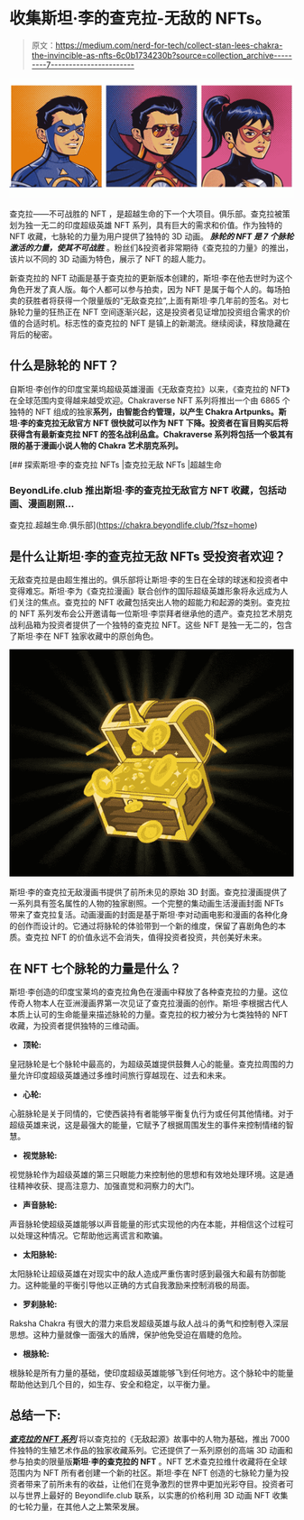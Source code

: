 # 收集斯坦·李的查克拉-无敌的 NFTs。

> 原文：<https://medium.com/nerd-for-tech/collect-stan-lees-chakra-the-invincible-as-nfts-6c0b1734230b?source=collection_archive---------7----------------------->

![](img/168ce8ef640171c22e2f04d3816106ec.png)

查克拉——不可战胜的 NFT ，是超越生命的下一个大项目。俱乐部。查克拉被策划为独一无二的印度超级英雄 NFT 系列，具有巨大的需求和价值。作为独特的 NFT 收藏，七脉轮的力量为用户提供了独特的 3D 动画。 ***脉轮的 NFT 是 7 个脉轮激活的力量，使其不可战胜*** 。粉丝们&投资者非常期待《查克拉的力量》的推出，该片以不同的 3D 动画为特色，展示了 NFT 的超人能力。

新查克拉的 NFT 动画是基于查克拉的更新版本创建的，斯坦·李在他去世时为这个角色开发了真人版。每个人都可以参与拍卖，因为 NFT 是属于每个人的。每场拍卖的获胜者将获得一个限量版的“无敌查克拉”,上面有斯坦·李几年前的签名。对七脉轮力量的狂热正在 NFT 空间逐渐兴起，这是投资者见证增加投资组合需求的价值的合适时机。标志性的查克拉的 NFT 是镇上的新潮流。继续阅读，释放隐藏在背后的秘密。

## 什么是脉轮的 NFT？

自斯坦·李创作的印度宝莱坞超级英雄漫画《无敌查克拉》以来，《查克拉的 NFT》在全球范围内变得越来越受欢迎。Chakraverse NFT 系列将推出一个由 6865 个独特的 NFT 组成的独家**系列，由智能合约管理，以产生 Chakra Artpunks。斯坦·李的查克拉无敌官方 NFT 很快就可以作为 NFT 下降。投资者在盲目购买后将获得含有最新查克拉 NFT 的签名战利品盒。Chakraverse 系列将包括一个极其有限的基于漫画小说人物的 Chakra 艺术朋克系列。**

[](https://chakra.beyondlife.club/?fsz=home) [## 探索斯坦·李的查克拉 NFTs |查克拉无敌 NFTs |超越生命

### BeyondLife.club 推出斯坦·李的查克拉无敌官方 NFT 收藏，包括动画、漫画剧照…

查克拉.超越生命.俱乐部](https://chakra.beyondlife.club/?fsz=home) 

## 是什么让斯坦·李的查克拉无敌 NFTs 受投资者欢迎？

无敌查克拉是由超生推出的。俱乐部将让斯坦·李的生日在全球的球迷和投资者中变得难忘。斯坦·李为《查克拉漫画》联合创作的国际超级英雄形象将永远成为人们关注的焦点。查克拉的 NFT 收藏包括突出人物的超能力和起源的类别。查克拉的 NFT 系列发布会公开邀请每一位斯坦·李崇拜者继承他的遗产。查克拉艺术朋克战利品箱为投资者提供了一个独特的查克拉 NFT。这些 NFT 是独一无二的，包含了斯坦·李在 NFT 独家收藏中的原创角色。

![](img/118a75d6faa38797d6aaba1fd712e220.png)

斯坦·李的查克拉无敌漫画书提供了前所未见的原始 3D 封面。查克拉漫画提供了一系列具有签名属性的人物的独家剧照。一个完整的集动画生活漫画封面 NFTs 带来了查克拉复活。动画漫画的封面是基于斯坦·李对动画电影和漫画的各种化身的创作而设计的。它通过将脉轮的体验带到一个新的维度，保留了喜剧角色的本质。查克拉 NFT 的价值永远不会消失，值得投资者投资，共创美好未来。

## 在 NFT 七个脉轮的力量是什么？

斯坦·李创造的印度宝莱坞的查克拉角色在漫画中释放了各种查克拉的力量。这位传奇人物本人在亚洲漫画界第一次见证了查克拉漫画的创作。斯坦·李根据古代人本质上认可的生命能量来描述脉轮的力量。查克拉的权力被分为七类独特的 NFT 收藏，为投资者提供独特的三维动画。

*   **顶轮:**

皇冠脉轮是七个脉轮中最高的，为超级英雄提供鼓舞人心的能量。查克拉周围的力量允许印度超级英雄通过多维时间旅行穿越现在、过去和未来。

*   **心轮:**

心脏脉轮是关于同情的，它使西装持有者能够平衡复仇行为或任何其他情绪。对于超级英雄来说，这是最强大的能量，它赋予了根据周围发生的事件来控制情绪的智慧。

*   **视觉脉轮:**

视觉脉轮作为超级英雄的第三只眼能力来控制他的思想和有效地处理环境。这是通往精神收获、提高注意力、加强直觉和洞察力的大门。

*   **声音脉轮:**

声音脉轮使超级英雄能够以声音能量的形式实现他的内在本能，并相信这个过程可以处理这种情况。它帮助他远离谎言和欺骗。

*   **太阳脉轮:**

太阳脉轮让超级英雄在对现实中的敌人造成严重伤害时感到最强大和最有防御能力。这种能量的平衡引导他以正确的方式自我激励来控制消极的局面。

*   **罗刹脉轮:**

Raksha Chakra 有很大的潜力来启发超级英雄与敌人战斗的勇气和控制卷入深层思想。这种力量就像一面强大的盾牌，保护他免受迫在眉睫的危险。

*   **根脉轮:**

根脉轮是所有力量的基础，使印度超级英雄能够飞到任何地方。这个脉轮中的能量帮助他达到几个目的，如生存、安全和稳定，以平衡力量。

## 总结一下:

[***查克拉的 NFT 系列***](https://chakra.beyondlife.club/?fsz=home) 将以查克拉的《无敌起源》故事中的人物为基础，推出 7000 件独特的生殖艺术作品的独家收藏系列。它还提供了一系列原创的高端 3D 动画和参与拍卖的限量版**斯坦·李的查克拉的 NFT** 。NFT 艺术查克拉维什收藏将在全球范围内为 NFT 所有者创建一个新的社区。斯坦·李在 NFT 创造的七脉轮力量为投资者带来了前所未有的收益，让他们在竞争激烈的世界中更加光彩夺目。投资者可以与世界上最好的 Beyondlife.club 联系，以实惠的价格利用 3D 动画 NFT 收集的七轮力量，在其他人之上繁荣发展。